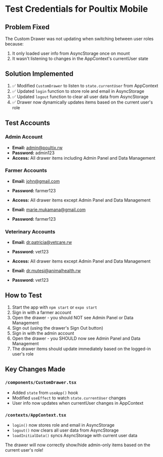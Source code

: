 # Test Credentials for Poultix Mobile

## Problem Fixed
The Custom Drawer was not updating when switching between user roles because:
1. It only loaded user info from AsyncStorage once on mount
2. It wasn't listening to changes in the AppContext's currentUser state

## Solution Implemented
1. ✅ Modified `CustomDrawer` to listen to `state.currentUser` from AppContext
2. ✅ Updated `login` function to store role and email in AsyncStorage
3. ✅ Updated `logout` function to clear all user data from AsyncStorage
4. ✅ Drawer now dynamically updates items based on the current user's role

## Test Accounts

### Admin Account
- **Email:** admin@poultix.rw
- **Password:** admin123
- **Access:** All drawer items including Admin Panel and Data Management

### Farmer Accounts
- **Email:** john@gmail.com
- **Password:** farmer123
- **Access:** All drawer items except Admin Panel and Data Management

- **Email:** marie.mukamana@gmail.com
- **Password:** farmer123

### Veterinary Accounts  
- **Email:** dr.patricia@vetcare.rw
- **Password:** vet123
- **Access:** All drawer items except Admin Panel and Data Management

- **Email:** dr.mutesi@animalhealth.rw
- **Password:** vet123

## How to Test

1. Start the app with `npm start` or `expo start`
2. Sign in with a farmer account
3. Open the drawer - you should NOT see Admin Panel or Data Management
4. Sign out (using the drawer's Sign Out button)
5. Sign in with the admin account
6. Open the drawer - you SHOULD now see Admin Panel and Data Management
7. The drawer items should update immediately based on the logged-in user's role

## Key Changes Made

### `/components/CustomDrawer.tsx`
- Added `state` from `useApp()` hook
- Modified `useEffect` to watch `state.currentUser` changes
- User info now updates when currentUser changes in AppContext

### `/contexts/AppContext.tsx`
- `login()` now stores role and email in AsyncStorage
- `logout()` now clears all user data from AsyncStorage
- `loadInitialData()` syncs AsyncStorage with current user data

The drawer will now correctly show/hide admin-only items based on the current user's role!
